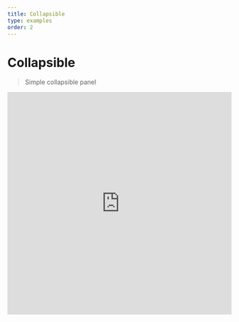 ```yaml
---
title: Collapsible
type: examples
order: 2
---
```


# Collapsible

> Simple collapsible panel

<iframe width="100%" height="500" src="https://www.webpackbin.com/bins/-KuntuH3D9Sh0VqETelg" allowfullscreen="allowfullscreen" frameborder="0"></iframe>
